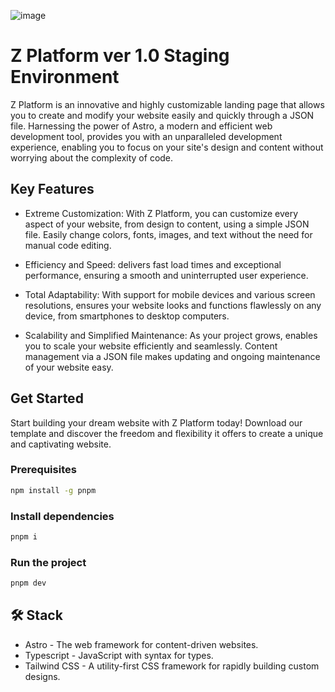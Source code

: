 ![image](https://yovendedor.mx/ZPlatform.png)


# Z Platform ver 1.0 Staging Environment

Z Platform is an innovative and highly customizable landing page that allows you to create and modify your website easily and quickly through a JSON file. Harnessing the power of Astro, a modern and efficient web development tool, provides you with an unparalleled development experience, enabling you to focus on your site's design and content without worrying about the complexity of code.

## Key Features

- Extreme Customization: With Z Platform, you can customize every aspect of your website, from design to content, using a simple JSON file. Easily change colors, fonts, images, and text without the need for manual code editing.

- Efficiency and Speed: delivers fast load times and exceptional performance, ensuring a smooth and uninterrupted user experience.

- Total Adaptability: With support for mobile devices and various screen resolutions, ensures your website looks and functions flawlessly on any device, from smartphones to desktop computers.

- Scalability and Simplified Maintenance: As your project grows, enables you to scale your website efficiently and seamlessly. Content management via a JSON file makes updating and ongoing maintenance of your website easy.

## Get Started

Start building your dream website with Z Platform today! Download our template and discover the freedom and flexibility it offers to create a unique and captivating website.

### Prerequisites

```sh
npm install -g pnpm
```

### Install dependencies

```sh
pnpm i
```

### Run the project

```sh
pnpm dev
```

## 🛠️ Stack
- Astro - The web framework for content-driven websites.
- Typescript - JavaScript with syntax for types.
- Tailwind CSS - A utility-first CSS framework for rapidly building custom designs.
